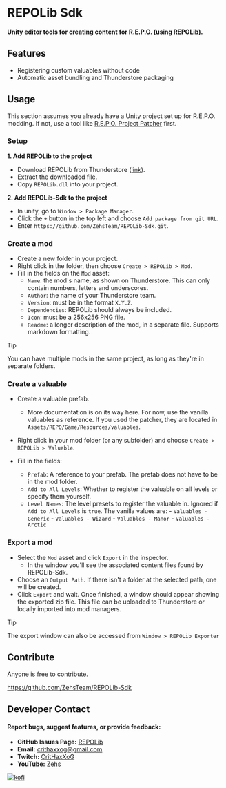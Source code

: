 # REPOLib Sdk

**Unity editor tools for creating content for R.E.P.O. (using REPOLib).**

## Features

- Registering custom valuables without code
- Automatic asset bundling and Thunderstore packaging

## Usage

This section assumes you already have a Unity project set up for R.E.P.O. modding.
If not, use a tool like [R.E.P.O. Project Patcher](https://github.com/Kesomannen/unity-repo-project-patcher) first.

### Setup

**1. Add REPOLib to the project**

- Download REPOLib from Thunderstore ([link](https://thunderstore.io/c/repo/p/Zehs/REPOLib/)).
- Extract the downloaded file.
- Copy `REPOLib.dll` into your project.

**2. Add REPOLib-Sdk to the project**

- In unity, go to `Window > Package Manager`.
- Click the `+` button in the top left and choose `Add package from git URL`.
- Enter `https://github.com/ZehsTeam/REPOLib-Sdk.git`.

### Create a mod

- Create a new folder in your project.
- Right click in the folder, then choose `Create > REPOLib > Mod`.
- Fill in the fields on the `Mod` asset:
  - `Name`: the mod's name, as shown on Thunderstore. This can only contain numbers, letters and underscores.
  - `Author`: the name of your Thunderstore team.
  - `Version`: must be in the format `X.Y.Z`.
  - `Dependencies`: REPOLib should always be included.
  - `Icon`: must be a 256x256 PNG file.
  - `Readme`: a longer description of the mod, in a separate file. Supports markdown formatting.

> [!TIP]
> You can have multiple mods in the same project, as long as they're in separate folders.

### Create a valuable

- Create a valuable prefab.
  - More documentation is on its way here. For now, use the vanilla valuables as reference. If you used the patcher, they are located in `Assets/REPO/Game/Resources/valuables`.
- Right click in your mod folder (or any subfolder) and choose `Create > REPOLib > Valuable`.
- Fill in the fields:

  - `Prefab`: A reference to your prefab. The prefab does not have to be in the mod folder.
  - `Add to All Levels`: Whether to register the valuable on all levels or specify them yourself.
  - `Level Names`: The level presets to register the valuable in. Ignored if `Add to All Levels` is `true`. The vanilla values are: - `Valuables - Generic` - `Valuables - Wizard` - `Valuables - Manor` - `Valuables - Arctic`

### Export a mod

- Select the `Mod` asset and click `Export` in the inspector.
  - In the window you'll see the associated content files found by REPOLib-Sdk.
- Choose an `Output Path`. If there isn't a folder at the selected path, one will be created.
- Click `Export` and wait. Once finished, a window should appear showing the exported zip file. This file can be uploaded to Thunderstore or locally imported into mod managers.

> [!TIP]
> The export window can also be accessed from `Window > REPOLib Exporter`

## Contribute

Anyone is free to contribute.

https://github.com/ZehsTeam/REPOLib-Sdk

## Developer Contact

#### Report bugs, suggest features, or provide feedback:

- **GitHub Issues Page:** [REPOLib](https://github.com/ZehsTeam/REPOLib/issues)
- **Email:** crithaxxog@gmail.com
- **Twitch:** [CritHaxXoG](https://www.twitch.tv/crithaxxog)
- **YouTube:** [Zehs](https://www.youtube.com/channel/UCb4VEkc-_im0h8DKXlwmIAA)

[![kofi](https://i.imgur.com/jzwECeF.png)](https://ko-fi.com/zehsteam)
